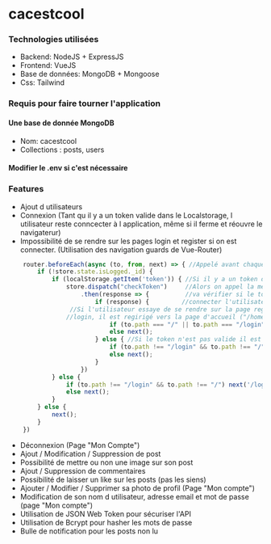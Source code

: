 # cacestcool

### Technologies utilisées

- Backend: NodeJS + ExpressJS
- Frontend: VueJS
- Base de données: MongoDB + Mongoose
- Css: Tailwind

### Requis pour faire tourner l'application

#### Une base de donnée MongoDB
- Nom: cacestcool
- Collections : posts, users

#### Modifier le .env si c'est nécessaire

### Features

- Ajout d utilisateurs
- Connexion (Tant qu il y a un token valide dans le Localstorage, l utilisateur reste conncecter à l application, même si il ferme et réouvre le navigaterur)
- Impossibilité de se rendre sur les pages login et register si on est connecter. (Utilisation des navigation guards de Vue-Router)
```javascript
	router.beforeEach(async (to, from, next) => { //Appelé avant chaque arrivée sur une page
        if (!store.state.isLogged._id) {         
            if (localStorage.getItem('token')) { //Si il y a un token dans le localstorage
                store.dispatch("checkToken")     //Alors on appel la méthode CheckToken qui
                    .then(response => {          //va vérifier si le token est bien valide et va
                        if (response) {         //connecter l'utilisateur si c'est le cas.
			     //Si l'utilisateur essaye de se rendre sur la page register ("/") ou la page
			    //login, il est regirigé vers la page d'accueil ("/home")
                            if (to.path === "/" || to.path === "/login") next("/home"); 
                            else next();
                        } else { //Si le token n'est pas valide il est redirigé vers la page Login
                            if (to.path !== "/login" && to.path !== "/") next("/login");
                            else next();
                        }
                    })
            } else {
                if (to.path !== "/login" && to.path !== "/") next('/login');
                else next();
            }
        } else {
            next();
        }
    })
```
- Déconnexion (Page "Mon Compte")
- Ajout / Modification / Suppression de post 
- Possibilité de mettre ou non une image sur son post
- Ajout / Suppression de commentaires
- Possibilité de laisser un like sur les posts (pas les siens)
- Ajouter / Modifier / Supprimer sa photo de profil (Page "Mon compte")
- Modification de son nom d utilisateur, adresse email et mot de passe (page "Mon compte")
- Utilisation de JSON Web Token pour sécuriser l'API
- Utilisation de Bcrypt pour hasher les mots de passe
- Bulle de notification pour les posts non lu

